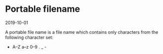 Portable filename
=================
2019-10-01



A portable file name is a file name which contains only 
characters from the following character set:

- A–Z a–z 0–9 . _ -



 